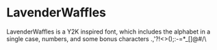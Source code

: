 # LavenderWaffles
LavenderWaffles is a Y2K inspired font, which includes the alphabet in a single case, numbers, and some bonus characters .,'?!<>();:-=*_[]@#/\
